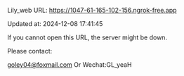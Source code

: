 Lily_web URL: https://1047-61-165-102-156.ngrok-free.app

Updated at: 2024-12-08 17:41:45

If you cannot open this URL, the server might be down.

Please contact: 

goley04@foxmail.com Or Wechat:GL_yeaH